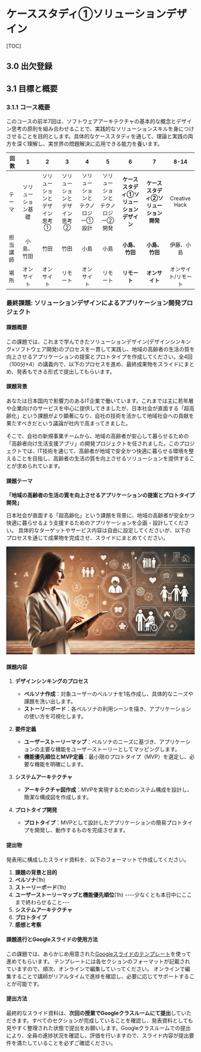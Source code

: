 # ケーススタディ①ソリューションデザイン

[TOC]

## 3.0 出欠登録 

## 3.1 目標と概要 

### 3.1.1 コース概要

このコースの前半7回は、ソフトウェアアーキテクチャの基本的な概念とデザイン思考の原則を組み合わせることで、実践的なソリューションスキルを身につけさせることを目的とします。具体的なケーススタディを通して、理論と実践の両方を深く理解し、実世界の問題解決に応用できる能力を養います。    

| 回数     |         1          |               2               |               3               |               **4**               |                 5                 |                     6                     |                   7                   |        8-14         |
| -------- | :----------------: | :---------------------------: | :---------------------------: | :-------------------------------: | :-------------------------------: | :---------------------------------------: | :-----------------------------------: | :-----------------: |
| テーマ   | ソリューション基礎 | ソリューションとデザイン思考① | ソリューションとデザイン思考② | ソリューションとテクノロジー①設計 | ソリューションとテクノロジー②開発 | **ケーススタディ①ソリューションデザイン** | **ケーススタディ②ソリューション開発** |    Creative Hack    |
| 担当講師 |     小島、竹田     |             竹田              |             竹田              |               小島                |               小島                |              **小島、竹田**               |            **小島、竹田**             |     伊藤、小島      |
| 場所     |     オンサイト     |          オンサイト           |           リモート            |            オンサイト             |             リモート              |               **リモート**                |            **オンサイト**             | オンサイト/リモート |





### 最終課題: ソリューションデザインによるアプリケーション開発プロジェクト

#### 課題概要
この課題では、これまで学んできたソリューションデザイン(デザインシンキング×ソフトウェア開発)のプロセスを一貫して実践し、地域の高齢者の生活の質を向上させるアプリケーションの提案とプロトタイプを作成してください。全4回（100分×4）の講義内で、以下のプロセスを進め、最終成果物をスライドにまとめ、発表もできる形式で提出してもらいます。

#### 課題背景

あなたは日本国内で影響力のあるIT企業で働いています。これまでは主に若年層や企業向けのサービスを中心に提供してきましたが、日本社会が直面する「超高齢化」という課題がより顕著になり、自社の技術を活かして地域社会への貢献を果たすべきだという議論が社内で高まってきました。

そこで、会社の新規事業チームから、地域の高齢者が安心して暮らせるための「高齢者向け生活支援アプリ」の開発プロジェクトを任されました。このプロジェクトでは、IT技術を通じて、高齢者が地域で安全かつ快適に暮らせる環境を整えることを目指し、高齢者の生活の質を向上させるソリューションを提供することが求められています。

#### 課題テーマ

**「地域の高齢者の生活の質を向上させるアプリケーションの提案とプロトタイプ開発」**

日本社会が直面する「超高齢化」という課題を背景に、地域の高齢者が安全かつ快適に暮らせるよう支援するためのアプリケーションを企画・設計してください。
具体的なターゲットやサービス内容は自由に設定してくださいが、以下のプロセスを通じて成果物を完成させ、スライドにまとめてください。

![theme-image](images/theme-image.webp)




#### 課題内容

1. **デザインシンキングのプロセス**
   - **ペルソナ作成**：対象ユーザーのペルソナを1名作成し、具体的なニーズや課題を洗い出します。
   - **ストーリーボード**：各ペルソナの利用シーンを描き、アプリケーションの使い方を可視化します。

2. **要件定義**
   - **ユーザーストーリーマップ**：ペルソナのニーズに基づき、アプリケーションの主要な機能をユーザーストーリーとしてマッピングします。
   - **機能優先順位とMVP定義**：最小限のプロトタイプ（MVP）を選定し、必要な機能を明確にします。

3. **システムアーキテクチャ**
   - **アーキテクチャ図作成**：MVPを実現するためのシステム構成を設計し、簡潔な構成図を作成します。

4. **プロトタイプ開発**
   - **プロトタイプ**：MVPとして設計したアプリケーションの簡易プロトタイプを開発し、動作するものを完成させます。

#### 提出物

発表用に構成したスライド資料を、以下のフォーマットで作成してください。

1. **課題の背景と目的**
2. **ペルソナ**(1h)
3. **ストーリーボード**(1h)
4. **ユーザーストーリーマップと機能優先順位**(1h)  ----少なくとも本日中にここまで終わらせること---
5. **システムアーキテクチャ**
6. **プロトタイプ**
7. **感想と考察**
   

#### 課題進行とGoogleスライドの使用方法

この課題では、あらかじめ用意された[Googleスライドのテンプレート](https://docs.google.com/presentation/d/1_M3lEWdWCthU3TFb4I6H3Z4Q3Kbpc5n_ikbrjLbP8xc/edit#slide=id.g3115812d724_0_83)を使って進めてもらいます。
テンプレートには各セクションのフォーマットが記載されていますので、順次、オンラインで編集していってください。
オンラインで編集することで講師がリアルタイムで進捗を確認し、必要に応じてサポートすることが可能です。

#### 提出方法

最終的なスライド資料は、**次回の授業でGoogleクラスルームにて提出**していただきます。すべてのセクションが完成していることを確認し、発表資料としても見やすく整理された状態で提出をお願いします。Googleクラスルームでの提出により、全員の進捗状況を確認し、評価を行いますので、スライド内容が提出要件を満たしていることを必ずご確認ください。

